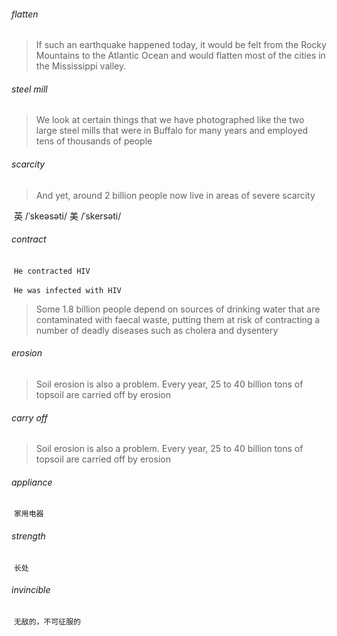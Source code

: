 ###### flatten

>If such an earthquake happened today, it would be felt from the Rocky Mountains to the Atlantic Ocean and would flatten most of the cities in the Mississippi valley.

###### steel mill

>We look at certain things that we have photographed like the two large steel mills that were in Buffalo for many years and employed tens of thousands of people

###### scarcity

>And yet, around 2 billion people now live in areas of severe scarcity

​	英 /ˈskeəsəti/  美 /ˈskersəti/

###### contract

​	`He contracted HIV`

​	`He was infected with HIV`

>Some 1.8 billion people depend on sources of drinking water that are contaminated with faecal waste, putting them at risk of contracting a number of deadly diseases such as cholera and dysentery

###### erosion

> Soil erosion is also a problem. Every year, 25 to 40 billion tons of topsoil are carried off by erosion

###### carry off

> Soil erosion is also a problem. Every year, 25 to 40 billion tons of topsoil are carried off by erosion

###### appliance

​	`家用电器`

###### strength

​	`长处`

###### invincible

​	`无敌的，不可征服的`

